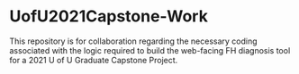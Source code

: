 # UofU2021Capstone-Work
This repository is for collaboration regarding the necessary coding associated with the logic required to build the web-facing FH diagnosis tool for a 2021 U of U Graduate Capstone Project.
